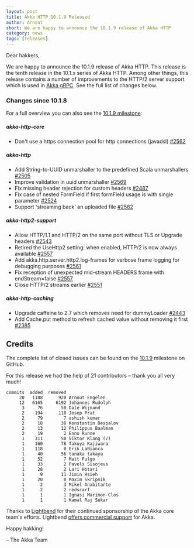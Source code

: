 ```yaml
---
layout: post
title: Akka HTTP 10.1.9 Released
author: Arnout
short: We are happy to announce the 10.1.9 release of Akka HTTP
category: news
tags: [releases]
---
```


Dear hakkers,

We are happy to announce the 10.1.9 release of Akka HTTP. This release is the tenth release in the 10.1.x series of Akka HTTP.
Among other things, this release contains a number of improvements to the HTTP/2 server support which is used in [Akka gRPC](https://doc.akka.io/docs/akka-grpc/current/). See the full list of changes below.

### Changes since 10.1.8

For a full overview you can also see the [10.1.9 milestone](https://github.com/akka/akka-http/milestone/49?closed=1):

##### akka-http-core

* Don't use a https connection pool for http connections (javadsl) [#2562](https://github.com/akka/akka-http/pull/2562)

##### akka-http

* Add String-to-UUID unmarshaller to the predefined Scala unmarshallers [#2505](https://github.com/akka/akka-http/pull/2505)
* Improve validation in uuid unmarshaller [#2569](https://github.com/akka/akka-http/pull/2569/)
* Fix missing header rejection for custom headers [#2487](https://github.com/akka/akka-http/issues/2487)
* Fix case of nested FormField if first formField usage is with single parameter [#2524](https://github.com/akka/akka-http/pull/2543)
* Support 'streaming back' an uploaded file [#2582](https://github.com/akka/akka-http/pull/2582)


##### akka-http2-support

* Allow HTTP/1.1 and HTTP/2 on the same port without TLS or Upgrade headers [#2543](https://github.com/akka/akka-http/pull/2543)
* Retired the UseHttp2 setting: when enabled, HTTP/2 is now always available [#2557](https://github.com/akka/akka-http/pull/2557)
* Add akka.http.server.http2.log-frames for verbose frame logging for debugging purposes [#2561](https://github.com/akka/akka-http/pull/2561)
* Fix reception of unexpected mid-stream HEADERS frame with endStream=false [#2557](https://github.com/akka/akka-http/pull/2557)
* Close HTTP/2 streams earlier [#2551](https://github.com/akka/akka-http/issues/2551)

##### akka-http-caching

* Upgrade caffeine to 2.7 which removes need for dummyLoader [#2443](https://github.com/akka/akka-http/issues/2443)
* Add Cache.put method to refresh cached value without removing it first [#2385](https://github.com/akka/akka-http/issues/2385)

## Credits

The complete list of closed issues can be found on the [10.1.9](https://github.com/akka/akka-http/milestone/10.1.9?closed=1) milestone on GitHub.

For this release we had the help of 21 contributors – thank you all very much!

```
commits  added  removed
     20   1188      920 Arnout Engelen
     12   6165     6192 Johannes Rudolph
      3     76       50 Dale Wijnand
      2    194      118 Josep Prat
      2     79        7 ashish kumar
      2     18       30 Konstantin Bespalov
      2     13       12 Philippus Baalman
      2     19        2 Enno Runne
      1    311       50 Viktor Klang (√)
      1    160       78 Takuya Kajiwara
      1    118        0 Erik LaBianca
      1     40       56 tanaka takaya
      1     52        7 Matt Fulgo
      1     33        2 Pavels Sisojevs
      1     28        2 Lari Hotari
      1      9       11 Jimin Hsieh
      1     20        0 Maxim Skripnik
      1      2        3 Mikel Anabitarte
      1      2        2 redscarf
      1      1        1 Ignasi Marimon-Clos
      1      1        1 Kamal Raj Sekar
```

Thanks to [Lightbend](https://www.lightbend.com/) for their continued sponsorship of the Akka core 
team's efforts. Lightbend [offers commercial support](https://www.lightbend.com/akka-platform#subscription)
for Akka.

Happy hakking!

– The Akka Team
